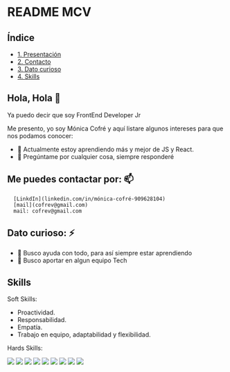 # README MCV

## Índice
* [1. Presentación](#Hola)
* [2. Contacto](#Me-puedes-contactar)
* [3. Dato curioso](#Dato-curioso)
* [4. Skills](#Skills)


## Hola, Hola 👋

Ya puedo decir que soy FrontEnd Developer Jr

Me presento, yo soy Mónica Cofré y aquí listare algunos intereses para que nos podamos conocer:

- 🌱 Actualmente estoy aprendiendo más y mejor de JS y React.
- 💬 Pregúntame por cualquier cosa, siempre responderé


## Me puedes contactar por: 📫

      [LinkdIn](linkedin.com/in/mónica-cofré-909628104)
      [mail](cofrev@gmail.com)
      mail: cofrev@gmail.com
      

## Dato curioso: ⚡ 
- 🤔 Busco ayuda con todo, para así siempre estar aprendiendo
- 👯 Busco aportar en algun equipo Tech


## Skills
Soft Skills:
- Proactividad.
- Responsabilidad.
- Empatía.
- Trabajo en equipo, adaptabilidad y flexibilidad.

Hards Skills:

<img src="https://res.cloudinary.com/dkcufj8t5/image/upload/c_scale,h_50/v1654890320/iconos%20prog/GitHub_i6wjzl.png" /> <img src="https://res.cloudinary.com/dkcufj8t5/image/upload/v1654890320/iconos%20prog/trello_jmg1ib.png" /> <img src="https://res.cloudinary.com/dkcufj8t5/image/upload/v1654890320/iconos%20prog/gitBash_bdyci5.png" />
<img src="https://res.cloudinary.com/dkcufj8t5/image/upload/v1654890319/iconos%20prog/css_irgezk.png" /> <img src="https://res.cloudinary.com/dkcufj8t5/image/upload/v1654890320/iconos%20prog/html_ri1cg9.png" /> <img src="https://res.cloudinary.com/dkcufj8t5/image/upload/v1654890320/iconos%20prog/js_f1f07e.png" />
<img src="https://res.cloudinary.com/dkcufj8t5/image/upload/v1654890319/iconos%20prog/figma_zr3vei.png" /> <img src="https://res.cloudinary.com/dkcufj8t5/image/upload/v1654890319/iconos%20prog/visual_akpz53.png" /> <img src="https://res.cloudinary.com/dkcufj8t5/image/upload/v1654890319/iconos%20prog/Firebase_evcgqg.png" />




<!--
**MonicaCofre/monicaCofre** is a ✨ _special_ ✨ repository because its `README.md` (this file) appears on your GitHub profile.
-->
